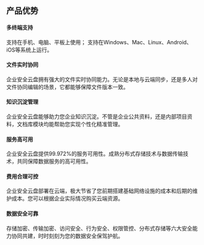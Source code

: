 ## 产品优势
#### 多终端支持

支持在手机、电脑、平板上使用；
支持在Windows、Mac、Linux、Android、iOS等系统上运行。

#### 文件实时协同

企业安全云盘拥有强大的文件实时协同能力。无论是本地与云端同步，还是多人对文件协同编辑的场景，它都能够保障文件版本一致。

#### 知识沉淀管理

企业安全云盘能够助力您企业知识沉淀。不管是企业公共资料，还是内部项目资料，文档库模块均能帮助您实现个性化精准管理。

#### 服务高可用

企业安全云盘提供99.972%的服务可用性。成熟分布式存储技术与数据传输技术，共同保障数据服务的高可用性。

#### 费用合理可控

企业安全云盘部署在云端，极大节省了您前期搭建基础网络设施的成本和后期的维护成本。您可以根据企业实际情况购买云端资源。

#### 数据安全可靠

存储加密、传输加密、访问安全、行为安全、权限管控、分布式存储等六大安全能力协同共建，时时刻刻为您的数据安全保驾护航。
